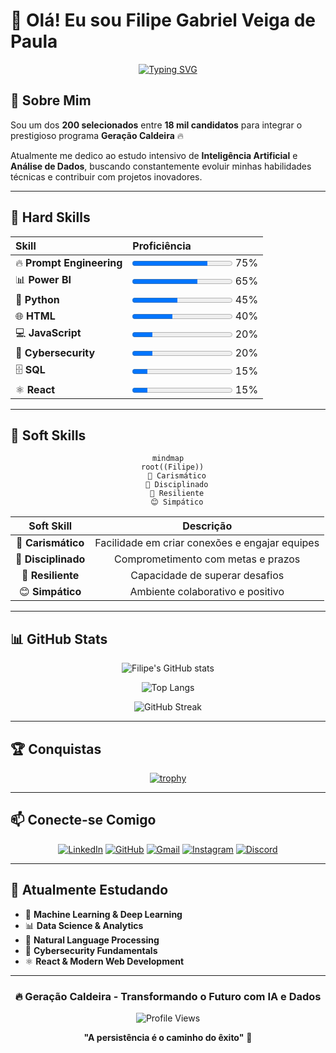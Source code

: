 # 👋 Olá! Eu sou Filipe Gabriel Veiga de Paula

<div align="center">
  
[![Typing SVG](https://readme-typing-svg.herokuapp.com?font=Fira+Code&weight=600&size=28&pause=1000&color=6366F1&center=true&vCenter=true&random=false&width=600&lines=Estudante+de+IA+e+Dados;Geração+Caldeira+🔥;1+dos+200+de+18+mil+candidatos)](https://git.io/typing-svg)

</div>

## 🎯 Sobre Mim

Sou um dos **200 selecionados** entre **18 mil candidatos** para integrar o prestigioso programa **Geração Caldeira** 🔥

Atualmente me dedico ao estudo intensivo de **Inteligência Artificial** e **Análise de Dados**, buscando constantemente evoluir minhas habilidades técnicas e contribuir com projetos inovadores.

---

## 🚀 Hard Skills

<div align="center">

| Skill | Proficiência |
|:------|:-------------|
| 🔥 **Prompt Engineering** | <progress value="75" max="100"></progress> 75% |
| 📊 **Power BI** | <progress value="65" max="100"></progress> 65% |
| 🐍 **Python** | <progress value="45" max="100"></progress> 45% |
| 🌐 **HTML** | <progress value="40" max="100"></progress> 40% |
| 💻 **JavaScript** | <progress value="20" max="100"></progress> 20% |
| 🔐 **Cybersecurity** | <progress value="20" max="100"></progress> 20% |
| 🗄️ **SQL** | <progress value="15" max="100"></progress> 15% |
| ⚛️ **React** | <progress value="15" max="100"></progress> 15% |


</div>

---

## 💎 Soft Skills

<div align="center">

```mermaid
mindmap
  root((Filipe))
    🌟 Carismático
    💪 Disciplinado
    🔄 Resiliente
    😊 Simpático
```

</div>

| Soft Skill | Descrição |
|:----------:|:---------:|
| 🌟 **Carismático** | Facilidade em criar conexões e engajar equipes |
| 💪 **Disciplinado** | Comprometimento com metas e prazos |
| 🔄 **Resiliente** | Capacidade de superar desafios |
| 😊 **Simpático** | Ambiente colaborativo e positivo |

---

## 📊 GitHub Stats

<div align="center">
  
![Filipe's GitHub stats](https://github-readme-stats.vercel.app/api?username=filipegabriel&show_icons=true&theme=tokyonight&hide_border=true&bg_color=0d1117&title_color=6366f1&icon_color=6366f1&text_color=c9d1d9)

![Top Langs](https://github-readme-stats.vercel.app/api/top-langs/?username=filipegabriel&layout=compact&theme=tokyonight&hide_border=true&bg_color=0d1117&title_color=6366f1&text_color=c9d1d9)

![GitHub Streak](https://github-readme-streak-stats.herokuapp.com/?user=filipegabriel&theme=tokyonight&hide_border=true&background=0d1117&ring=6366f1&fire=6366f1&currStreakLabel=c9d1d9)

</div>

---

## 🏆 Conquistas

<div align="center">

[![trophy](https://github-profile-trophy.vercel.app/?username=filipegabriel&theme=tokyonight&no-frame=true&no-bg=true&row=1&column=7)](https://github.com/ryo-ma/github-profile-trophy)

</div>

---

## 📫 Conecte-se Comigo

<div align="center">

[![LinkedIn](https://img.shields.io/badge/LinkedIn-0077B5?style=for-the-badge&logo=linkedin&logoColor=white)](https://linkedin.com/in/seu-linkedin)
[![GitHub](https://img.shields.io/badge/GitHub-100000?style=for-the-badge&logo=github&logoColor=white)](https://github.com/filipegabriel)
[![Gmail](https://img.shields.io/badge/Gmail-D14836?style=for-the-badge&logo=gmail&logoColor=white)](mailto:seu-email@gmail.com)
[![Instagram](https://img.shields.io/badge/Instagram-E4405F?style=for-the-badge&logo=instagram&logoColor=white)](https://instagram.com/seu-instagram)
[![Discord](https://img.shields.io/badge/Discord-7289DA?style=for-the-badge&logo=discord&logoColor=white)](https://discord.com/users/seu-id)

</div>

---

## 🌱 Atualmente Estudando

- 🤖 **Machine Learning & Deep Learning**
- 📊 **Data Science & Analytics**
- 🧠 **Natural Language Processing**
- 🔐 **Cybersecurity Fundamentals**
- ⚛️ **React & Modern Web Development**

---

<div align="center">

### 🔥 Geração Caldeira - Transformando o Futuro com IA e Dados

![Profile Views](https://komarev.com/ghpvc/?username=filipegabriel&color=6366f1&style=for-the-badge)

**"A persistência é o caminho do êxito"** 💫

</div>
